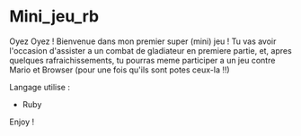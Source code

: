 # Mini_jeu_rb

Oyez Oyez !
Bienvenue dans mon premier super (mini) jeu !
Tu vas avoir l'occasion d'assister a un combat de gladiateur en premiere partie, et, apres quelques rafraichissements, tu pourras meme participer a un jeu contre Mario et Browser (pour une fois qu'ils sont potes ceux-la !!)

Langage utilise :
  - Ruby
  
Enjoy !
